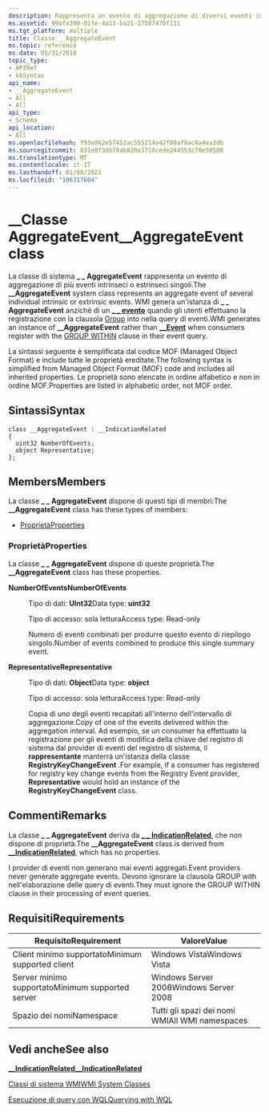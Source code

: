 ```yaml
---
description: Rappresenta un evento di aggregazione di diversi eventi intrinseci o estrinseci singoli.
ms.assetid: 99afa390-01fe-4a13-ba21-27587470f111
ms.tgt_platform: multiple
title: Classe __AggregateEvent
ms.topic: reference
ms.date: 05/31/2018
topic_type:
- APIRef
- kbSyntax
api_name:
- __AggregateEvent
- All
- All
api_type:
- Schema
api_location:
- All
ms.openlocfilehash: f93a962e57452ac555214e42f00af8ac8a4ea3db
ms.sourcegitcommit: 831e8f3db78ab820e1710cede244553c70e50500
ms.translationtype: MT
ms.contentlocale: it-IT
ms.lasthandoff: 01/08/2021
ms.locfileid: "106317604"
---
```

# <a name="__aggregateevent-class"></a><span data-ttu-id="2a794-103">\_\_Classe AggregateEvent</span><span class="sxs-lookup"><span data-stu-id="2a794-103">\_\_AggregateEvent class</span></span>

<span data-ttu-id="2a794-104">La classe di sistema **\_ \_ AggregateEvent** rappresenta un evento di aggregazione di più eventi intrinseci o estrinseci singoli.</span><span class="sxs-lookup"><span data-stu-id="2a794-104">The **\_\_AggregateEvent** system class represents an aggregate event of several individual intrinsic or extrinsic events.</span></span> <span data-ttu-id="2a794-105">WMI genera un'istanza di **\_ \_ AggregateEvent** anziché di un [**\_ \_ evento**](--event.md) quando gli utenti effettuano la registrazione con la clausola [Group](group-clause.md) into nella query di eventi.</span><span class="sxs-lookup"><span data-stu-id="2a794-105">WMI generates an instance of **\_\_AggregateEvent** rather than [**\_\_Event**](--event.md) when consumers register with the [GROUP WITHIN](group-clause.md) clause in their event query.</span></span>

<span data-ttu-id="2a794-106">La sintassi seguente è semplificata dal codice MOF (Managed Object Format) e include tutte le proprietà ereditate.</span><span class="sxs-lookup"><span data-stu-id="2a794-106">The following syntax is simplified from Managed Object Format (MOF) code and includes all inherited properties.</span></span> <span data-ttu-id="2a794-107">Le proprietà sono elencate in ordine alfabetico e non in ordine MOF.</span><span class="sxs-lookup"><span data-stu-id="2a794-107">Properties are listed in alphabetic order, not MOF order.</span></span>

## <a name="syntax"></a><span data-ttu-id="2a794-108">Sintassi</span><span class="sxs-lookup"><span data-stu-id="2a794-108">Syntax</span></span>

``` syntax
class __AggregateEvent : __IndicationRelated
{
  uint32 NumberOfEvents;
  object Representative;
};
```

## <a name="members"></a><span data-ttu-id="2a794-109">Members</span><span class="sxs-lookup"><span data-stu-id="2a794-109">Members</span></span>

<span data-ttu-id="2a794-110">La classe **\_ \_ AggregateEvent** dispone di questi tipi di membri:</span><span class="sxs-lookup"><span data-stu-id="2a794-110">The **\_\_AggregateEvent** class has these types of members:</span></span>

-   [<span data-ttu-id="2a794-111">Proprietà</span><span class="sxs-lookup"><span data-stu-id="2a794-111">Properties</span></span>](#properties)

### <a name="properties"></a><span data-ttu-id="2a794-112">Proprietà</span><span class="sxs-lookup"><span data-stu-id="2a794-112">Properties</span></span>

<span data-ttu-id="2a794-113">La classe **\_ \_ AggregateEvent** dispone di queste proprietà.</span><span class="sxs-lookup"><span data-stu-id="2a794-113">The **\_\_AggregateEvent** class has these properties.</span></span>

<dl> <dt>

<span data-ttu-id="2a794-114">**NumberOfEvents**</span><span class="sxs-lookup"><span data-stu-id="2a794-114">**NumberOfEvents**</span></span>
</dt> <dd> <dl> <dt>

<span data-ttu-id="2a794-115">Tipo di dati: **UInt32**</span><span class="sxs-lookup"><span data-stu-id="2a794-115">Data type: **uint32**</span></span>
</dt> <dt>

<span data-ttu-id="2a794-116">Tipo di accesso: sola lettura</span><span class="sxs-lookup"><span data-stu-id="2a794-116">Access type: Read-only</span></span>
</dt> </dl>

<span data-ttu-id="2a794-117">Numero di eventi combinati per produrre questo evento di riepilogo singolo.</span><span class="sxs-lookup"><span data-stu-id="2a794-117">Number of events combined to produce this single summary event.</span></span>

</dd> <dt>

<span data-ttu-id="2a794-118">**Representative**</span><span class="sxs-lookup"><span data-stu-id="2a794-118">**Representative**</span></span>
</dt> <dd> <dl> <dt>

<span data-ttu-id="2a794-119">Tipo di dati: **Object**</span><span class="sxs-lookup"><span data-stu-id="2a794-119">Data type: **object**</span></span>
</dt> <dt>

<span data-ttu-id="2a794-120">Tipo di accesso: sola lettura</span><span class="sxs-lookup"><span data-stu-id="2a794-120">Access type: Read-only</span></span>
</dt> </dl>

<span data-ttu-id="2a794-121">Copia di uno degli eventi recapitati all'interno dell'intervallo di aggregazione.</span><span class="sxs-lookup"><span data-stu-id="2a794-121">Copy of one of the events delivered within the aggregation interval.</span></span> <span data-ttu-id="2a794-122">Ad esempio, se un consumer ha effettuato la registrazione per gli eventi di modifica della chiave del registro di sistema dal provider di eventi del registro di sistema, il **rappresentante** manterrà un'istanza della classe **RegistryKeyChangeEvent** .</span><span class="sxs-lookup"><span data-stu-id="2a794-122">For example, if a consumer has registered for registry key change events from the Registry Event provider, **Representative** would hold an instance of the **RegistryKeyChangeEvent** class.</span></span>

</dd> </dl>

## <a name="remarks"></a><span data-ttu-id="2a794-123">Commenti</span><span class="sxs-lookup"><span data-stu-id="2a794-123">Remarks</span></span>

<span data-ttu-id="2a794-124">La classe **\_ \_ AggregateEvent** deriva da [**\_ \_ IndicationRelated**](--indicationrelated.md), che non dispone di proprietà.</span><span class="sxs-lookup"><span data-stu-id="2a794-124">The **\_\_AggregateEvent** class is derived from [**\_\_IndicationRelated**](--indicationrelated.md), which has no properties.</span></span>

<span data-ttu-id="2a794-125">I provider di eventi non generano mai eventi aggregati.</span><span class="sxs-lookup"><span data-stu-id="2a794-125">Event providers never generate aggregate events.</span></span> <span data-ttu-id="2a794-126">Devono ignorare la clausola GROUP with nell'elaborazione delle query di eventi.</span><span class="sxs-lookup"><span data-stu-id="2a794-126">They must ignore the GROUP WITHIN clause in their processing of event queries.</span></span>

## <a name="requirements"></a><span data-ttu-id="2a794-127">Requisiti</span><span class="sxs-lookup"><span data-stu-id="2a794-127">Requirements</span></span>



| <span data-ttu-id="2a794-128">Requisito</span><span class="sxs-lookup"><span data-stu-id="2a794-128">Requirement</span></span> | <span data-ttu-id="2a794-129">Valore</span><span class="sxs-lookup"><span data-stu-id="2a794-129">Value</span></span> |
|-------------------------------------|--------------------------------|
| <span data-ttu-id="2a794-130">Client minimo supportato</span><span class="sxs-lookup"><span data-stu-id="2a794-130">Minimum supported client</span></span><br/> | <span data-ttu-id="2a794-131">Windows Vista</span><span class="sxs-lookup"><span data-stu-id="2a794-131">Windows Vista</span></span><br/>       |
| <span data-ttu-id="2a794-132">Server minimo supportato</span><span class="sxs-lookup"><span data-stu-id="2a794-132">Minimum supported server</span></span><br/> | <span data-ttu-id="2a794-133">Windows Server 2008</span><span class="sxs-lookup"><span data-stu-id="2a794-133">Windows Server 2008</span></span><br/> |
| <span data-ttu-id="2a794-134">Spazio dei nomi</span><span class="sxs-lookup"><span data-stu-id="2a794-134">Namespace</span></span><br/>                | <span data-ttu-id="2a794-135">Tutti gli spazi dei nomi WMI</span><span class="sxs-lookup"><span data-stu-id="2a794-135">All WMI namespaces</span></span><br/>  |



## <a name="see-also"></a><span data-ttu-id="2a794-136">Vedi anche</span><span class="sxs-lookup"><span data-stu-id="2a794-136">See also</span></span>

<dl> <dt>

[<span data-ttu-id="2a794-137">**\_\_IndicationRelated**</span><span class="sxs-lookup"><span data-stu-id="2a794-137">**\_\_IndicationRelated**</span></span>](/windows/desktop/WmiSdk/--indicationrelated)
</dt> <dt>

[<span data-ttu-id="2a794-138">Classi di sistema WMI</span><span class="sxs-lookup"><span data-stu-id="2a794-138">WMI System Classes</span></span>](wmi-system-classes.md)
</dt> <dt>

[<span data-ttu-id="2a794-139">Esecuzione di query con WQL</span><span class="sxs-lookup"><span data-stu-id="2a794-139">Querying with WQL</span></span>](querying-with-wql.md)
</dt> </dl>

 

